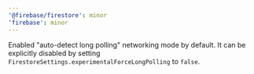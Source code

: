 ```yaml
---
'@firebase/firestore': minor
'firebase': minor
---
```


Enabled "auto-detect long polling" networking mode by default. It can be explicitly disabled by setting `FirestoreSettings.experimentalForceLongPolling` to `false`.
